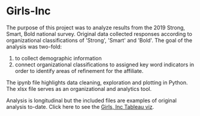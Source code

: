 # Girls-Inc
The purpose of this project was to analyze results from the 2019 Strong, Smart, Bold national survey.
Original data collected responses according to organizational classifications of 'Strong', 'Smart' and 'Bold'. 
The goal of the analysis was two-fold:
1) to collect demographic information 
2) connect organizational classifications to assigned key word indicators in order to identify areas of refinement for the affiliate. 

The ipynb file highlights data cleaning, exploration and plotting in Python.
The xlsx file serves as an organizational and analytics tool. 

Analysis is longitudinal but the included files are examples of original analysis to-date.
Click here to see the [Girls, Inc Tableau viz](https://public.tableau.com/views/GirlsInc/Dashboard1?:language=en-US&:sid=&:display_count=n&:origin=viz_share_link).
